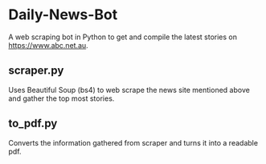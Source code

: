 # Daily-News-Bot
A web scraping bot in Python to get and compile the latest stories on https://www.abc.net.au.

## scraper.py
Uses Beautiful Soup (bs4) to web scrape the news site mentioned above and gather the top most stories. 

## to_pdf.py
Converts the information gathered from scraper and turns it into a readable pdf.
